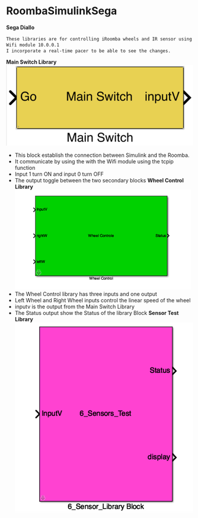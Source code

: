 # RoombaSimulinkSega
**Sega Diallo**
```
These libraries are for controlling iRoomba wheels and IR sensor using Wifi module 10.0.0.1
I incorporate a real-time pacer to be able to see the changes.
```
**Main Switch Library**
![Main Switch Block](https://github.com/tuf27959/RoombaSimulinkSega/blob/master/Main%20Switch%20Library.png)
- This block establish the connection between Simulink and the Roomba.
- It communicate by using the with the Wifi module using the tcpip function 
- Input 1 turn ON and input 0 turn OFF
- The output toggle between the two secondary blocks
**Wheel Control Library**
![Wheel Control library](https://github.com/tuf27959/RoombaSimulinkSega/blob/master/Wheel%20Control%20Library.png)
- The Wheel Control library has three inputs and one output
- Left Wheel and Right Wheel inputs control the linear speed of the wheel
- inputv is the output from the Main Switch Library
- The Status output show the Status of the library Block
**Sensor Test Library**
![Sensor Test Library](https://github.com/tuf27959/RoombaSimulinkSega/blob/master/Sensor%20Test%20Library.png)
